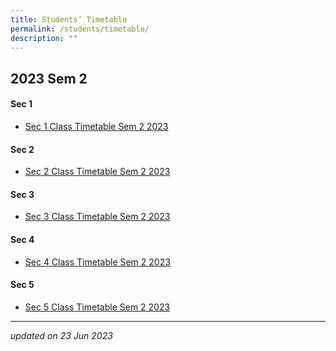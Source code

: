 ```yaml
---
title: Students’ Timetable
permalink: /students/timetable/
description: ""
---
```

2023 Sem 2
---------------

#### Sec 1
* [Sec 1 Class Timetable Sem 2 2023](/files/Timetables/Students%20Timetable/sec1classtimetablesem2_2023-v2.pdf)

#### Sec 2
* [Sec 2 Class Timetable Sem 2 2023](/files/Timetables/Students%20Timetable/sec2classtimetablesem2_2023-v1.pdf)

#### Sec 3
* [Sec 3 Class Timetable Sem 2 2023](/files/Timetables/Students%20Timetable/sec3classtimetablesem2_2023-v1.pdf)

#### Sec 4
* [Sec 4 Class Timetable Sem 2 2023](/files/Timetables/Students%20Timetable/sec4classtimetablesem2_2023-v1.pdf)

#### Sec 5
* [Sec 5 Class Timetable Sem 2 2023](/files/Timetables/Students%20Timetable/sec5classtimetablesem2_2023-v1.pdf)

__________________________________________________________

*updated on 23 Jun 2023*